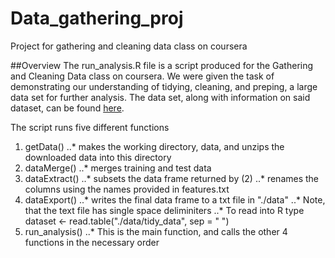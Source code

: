 # Data_gathering_proj
Project for gathering and cleaning data class on coursera

##Overview
The run_analysis.R file is a script produced for the Gathering and Cleaning 
Data class on coursera.  We were given the task of demonstrating our 
understanding of tidying, cleaning, and preping, a large data set for
further analysis.  The data set, along with information on said dataset, can be found [here](http://archive.ics.uci.edu/ml/datasets/Human+Activity+Recognition+Using+Smartphones).

The script runs five different functions
1. getData()
..* makes the working directory, data, and unzips the downloaded data into this directory
2. dataMerge()
..* merges training and test data
3. dataExtract()
..* subsets the data frame returned by (2)
..* renames the columns using the names provided in features.txt
4. dataExport()
..* writes the final data frame to a txt file in "./data"
..* Note, that the text file has single space deliminiters
..* To read into R type dataset <- read.table("./data/tidy_data", sep = " ")
5. run_analysis()
..* This is the main function, and calls the other 4 functions in the necessary order




